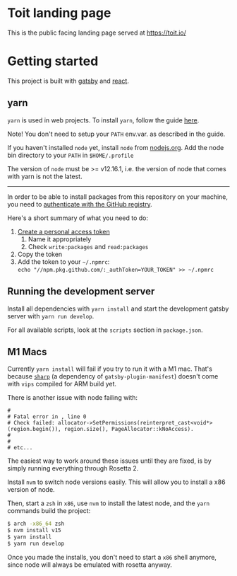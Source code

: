 # Toit landing page

This is the public facing landing page served at https://toit.io/

# Getting started

This project is built with [gatsby](https://www.gatsbyjs.com) and
[react](https://reactjs.org).

## yarn

`yarn` is used in web projects. To install `yarn`, follow the guide
[here](https://yarnpkg.com/lang/en/docs/install/#debian-stable).

Note! You don't need to setup your `PATH` env.var. as described in the guide.

If you haven't installed `node` yet, install `node` from
[nodejs.org](https://nodejs.org/en/). Add the node bin directory to your `PATH`
in `$HOME/.profile`

The version of `node` must be >= v12.16.1, i.e. the version of node that comes
with yarn is not the latest.

* * *

In order to be able to install packages from this repository on your machine,
you need to [authenticate with the GitHub
registry](https://docs.github.com/en/packages/guides/configuring-npm-for-use-with-github-packages#authenticating-to-github-packages).

Here's a short summary of what you need to do:

1. [Create a personal access token](https://github.com/settings/tokens/new)
   1. Name it appropriately
   2. Check `write:packages` and `read:packages`
2. Copy the token
3. Add the token to your `~/.npmrc`:  
   `echo "//npm.pkg.github.com/:_authToken=YOUR_TOKEN" >> ~/.npmrc`

## Running the development server

Install all dependencies with `yarn install` and start the development gatsby
server with `yarn run develop`.

For all available scripts, look at the `scripts` section in `package.json`.

## M1 Macs

Currently `yarn install` will fail if you try to run it with a M1 mac. That's
because [`sharp`](https://sharp.pixelplumbing.com) (a dependency of
`gatsby-plugin-manifest`) doesn't come with `vips` compiled for ARM build yet.

There is another issue with node failing with:

```
#
# Fatal error in , line 0
# Check failed: allocator->SetPermissions(reinterpret_cast<void*>(region.begin()), region.size(), PageAllocator::kNoAccess).
#
#
# etc...
```

The easiest way to work around these issues until they are fixed, is by simply
running everything through Rosetta 2.

Install `nvm` to switch node versions easily. This will allow you to install
a x86 version of node.

Then, start a `zsh` in `x86`, use `nvm` to install the latest node, and the
`yarn` commands build the project:

```bash
$ arch -x86_64 zsh
$ nvm install v15
$ yarn install
$ yarn run develop
```

Once you made the installs, you don't need to start a `x86` shell anymore, since
node will always be emulated with rosetta anyway.

